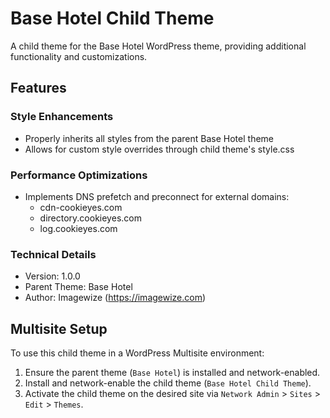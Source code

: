 # Base Hotel Child Theme

A child theme for the Base Hotel WordPress theme, providing additional functionality and customizations.

## Features

### Style Enhancements
- Properly inherits all styles from the parent Base Hotel theme
- Allows for custom style overrides through child theme's style.css

### Performance Optimizations
- Implements DNS prefetch and preconnect for external domains:
  - cdn-cookieyes.com
  - directory.cookieyes.com
  - log.cookieyes.com

### Technical Details
- Version: 1.0.0
- Parent Theme: Base Hotel
- Author: Imagewize (https://imagewize.com)

## Multisite Setup

To use this child theme in a WordPress Multisite environment:

1. Ensure the parent theme (`Base Hotel`) is installed and network-enabled.
2. Install and network-enable the child theme (`Base Hotel Child Theme`).
3. Activate the child theme on the desired site via `Network Admin` > `Sites` > `Edit` > `Themes`.
